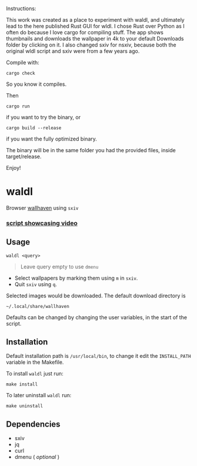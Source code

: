 Instructions:


This work was created as a place to experiment with waldl, and ultimately lead to the here published Rust GUI for wldl.
I chose Rust over Python as I often do because I love cargo for compiling stuff.
The app shows thumbnails and downloads the wallpaper in 4k to your default Downloads folder by clicking on it.
I also changed sxiv for nsxiv, because both the original wldl script and sxiv were from a few years ago.


Compile with:

``` cargo check ```



So you know it compiles.


Then


```cargo run```


if you want to try the binary, or



```cargo build --release```



if you want the fully optimized binary.





The binary will be in the same folder you had the provided files, inside target/release.








Enjoy!


# waldl

Browser [wallhaven](https://wallhaven.cc/) using `sxiv`

### [script showcasing video](https://youtu.be/C7n-34bEdF8)


## Usage
```
waldl <query>
```
> Leave query empty to use `dmenu`

- Select wallpapers by marking them using `m` in `sxiv`.
- Quit `sxiv` using `q`.

Selected images would be downloaded. The default download directory is

	~/.local/share/wallhaven

Defaults can be changed by changing the user variables, in the start of the
script.

## Installation
Default installation path is `/usr/local/bin`, to change it edit the `INSTALL_PATH` variable in the Makefile.

To install `waldl` just run:
```
make install
```


To later uninstall `waldl` run:
```
make uninstall
```

## Dependencies

* sxiv
* jq
* curl
* dmenu ( *optional* )


